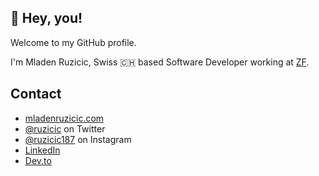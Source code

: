 ## :wave: Hey, you!

Welcome to my GitHub profile. 

I'm Mladen Ruzicic, Swiss :switzerland: based Software Developer working at [ZF](https://zf.com/).

## Contact
- [mladenruzicic.com](https://mladenruzicic.com)
- [@ruzicic](https://twitter.com/ruzicic) on Twitter
- [@ruzicic187](https://instagram.com/ruzicic187) on Instagram
- [LinkedIn](https://www.linkedin.com/in/ruzicic/)
- [Dev.to](https://dev.to/ruzicic)
